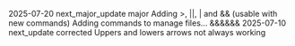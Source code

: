 2025-07-20
next_major_update
major
Adding >, ||, | and && (usable with new commands)
Adding commands to manage files...
&&&&&&
2025-07-10
next_update
corrected
Uppers and lowers arrows not always working
